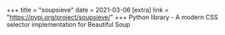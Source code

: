 +++
title = "soupsieve"
date = 2021-03-06
[extra]
link = "https://pypi.org/project/soupsieve/"
+++
Python library - A modern CSS selector implementation for Beautiful Soup

